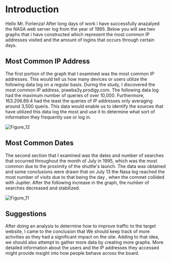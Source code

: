 # Introduction

Hello Mr. Forlenza! After long days of work i have successfully anazalyed the NASA web server log from the year of 1995. Below you will see two graphs that i have constructed  which represent the most common IP addresses visited and  the amount of logins that occurs through certain days.


## Most Common IP Address

The first portion of the graph that I examined was the most common IP addresses. This would tell us how many devices or users utilize the following data log on a regular basis. During the study, I discovered the most common IP address, piweba3y.prodigy.com. The following data log had the maximum number of queries of over 10,000. Furthermore, 163.206.89.4 had the least the queries of IP addresses only averaging around 3,500 queris. This data would enable us to identify the sources that have utilized this data log the most and use it to determine what sort of information they frequently use or log in.


![Figure_12](https://user-images.githubusercontent.com/108897722/214159562-5789c88e-a630-462c-83e7-0dfb5346f722.png)




## Most Common Dates

The second section that I examined was the dates and number of searches that occurred throughout the month of July in 1995, which was the most common due to the proximity of the shuttle's launch. The data was obtained and some conclusions were drawn that on July 13 the Nasa log reached the most number of visits due to that being the day , when the commet collided with Jupiter. After the following increase in the graph, the number of searches decreased and stabilized.


![Figure_11](https://user-images.githubusercontent.com/108897722/214159596-91225183-7054-429c-aca3-4d80ab6a7152.png)




## Suggestions
After doing an analysis to determine how to improve traffic to the target website, I came to the conclusion that We should keep track of more activities as they had a significant impact on the site. Adding to that idea, we should also attempt to gather more data by creating more graphs. More detailed information about the users and the IP addresses they accessed might provide insight into how people behave across the board.
